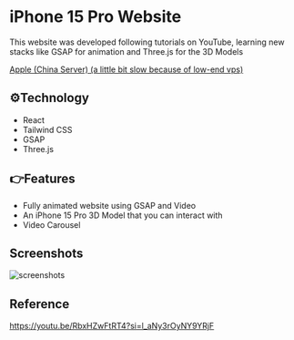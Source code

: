 # iPhone 15 Pro Website
This website was developed following tutorials on YouTube, learning new stacks like GSAP for animation and Three.js for the 3D Models

<a href="http://120.26.45.50/apple/" target="_blank" rel="noreferrer">
    <p>Apple (China Server) (a little bit slow because of low-end vps)</p>
</a>


## ⚙️Technology
- React
- Tailwind CSS
- GSAP
- Three.js

## 👉Features
- Fully animated website using GSAP and Video
- An iPhone 15 Pro 3D Model that you can interact with
- Video Carousel

## Screenshots
![screenshots](https://github.com/user-attachments/assets/ca4d7dd2-7540-467f-ab47-7e66887c6ecb)

## Reference
https://youtu.be/RbxHZwFtRT4?si=l_aNy3rOyNY9YRjF
